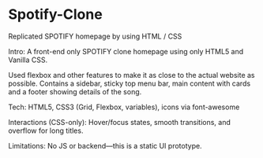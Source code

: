 # Spotify-Clone
Replicated SPOTIFY homepage by using HTML / CSS

Intro: A front-end only SPOTIFY clone homepage using only HTML5 and Vanilla CSS.

Used flexbox and other features to make it as close to the actual website as possible. Contains a sidebar, sticky top menu bar, main content with cards and a footer showing details of the song.

Tech: HTML5, CSS3 (Grid, Flexbox, variables), icons via font-awesome

Interactions (CSS-only): Hover/focus states, smooth transitions, and overflow for long titles.

Limitations: No JS or backend—this is a static UI prototype. 

